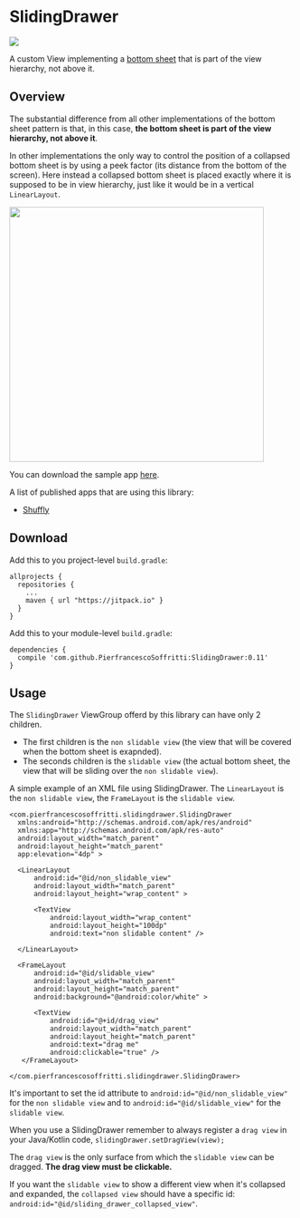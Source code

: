 # SlidingDrawer

[![](https://jitpack.io/v/PierfrancescoSoffritti/SlidingDrawer.svg)](https://jitpack.io/#PierfrancescoSoffritti/SlidingDrawer)

A custom View implementing a [bottom sheet](https://material.io/design/components/sheets-bottom.html#usage) that is part of the view hierarchy, not above it.

## Overview
The substantial difference from all other implementations of the bottom sheet pattern is that, in this case, **the bottom sheet is part of the view hierarchy, not above it**.

In other implementations the only way to control the position of a collapsed bottom sheet is by using a peek factor (its distance from the bottom of the screen).
Here instead a collapsed bottom sheet is placed exactly where it is supposed to be in view hierarchy, just like it would be in a vertical `LinearLayout`.

<img height="450" src="https://github.com/PierfrancescoSoffritti/SlidingDrawer/blob/master/pics/SlidingView.gif" />

You can download the sample app [here](https://github.com/PierfrancescoSoffritti/SlidingDrawer/tree/master/slidingdrawer-sample/apk).

A list of published apps that are using this library:

- [Shuffly](https://play.google.com/store/apps/details?id=com.pierfrancescosoffritti.shuffly)

## Download
Add this to you project-level `build.gradle`:
```
allprojects {
  repositories {
    ...
    maven { url "https://jitpack.io" }
  }
}
```
Add this to your module-level `build.gradle`:
```
dependencies {
  compile 'com.github.PierfrancescoSoffritti:SlidingDrawer:0.11'
}
```

## Usage
The `SlidingDrawer` ViewGroup offerd by this library can have only 2 children.
* The first children is the `non slidable view` (the view that will be covered when the bottom sheet is exapnded).
* The seconds children is the `slidable view` (the actual bottom sheet, the view that will be sliding over the `non slidable view`).

A simple example of an XML file using SlidingDrawer. The `LinearLayout` is the `non slidable view`, the `FrameLayout` is the `slidable view`.

```
<com.pierfrancescosoffritti.slidingdrawer.SlidingDrawer
  xmlns:android="http://schemas.android.com/apk/res/android"
  xmlns:app="http://schemas.android.com/apk/res-auto"
  android:layout_width="match_parent"
  android:layout_height="match_parent"
  app:elevation="4dp" >
  
  <LinearLayout
      android:id="@id/non_slidable_view"
      android:layout_width="match_parent"
      android:layout_height="wrap_content" >

      <TextView
          android:layout_width="wrap_content"
          android:layout_height="100dp"
          android:text="non slidable content" />
          
  </LinearLayout>

  <FrameLayout
      android:id="@id/slidable_view"
      android:layout_width="match_parent"
      android:layout_height="match_parent"
      android:background="@android:color/white" >
      
      <TextView
          android:id="@+id/drag_view"
          android:layout_width="match_parent"
          android:layout_height="match_parent"
          android:text="drag me"
          android:clickable="true" />
   </FrameLayout>

</com.pierfrancescosoffritti.slidingdrawer.SlidingDrawer>
```

It's important to set the id attribute to `android:id="@id/non_slidable_view"` for the `non slidable view` and to `android:id="@id/slidable_view"` for the `slidable view`.

When you use a SlidingDrawer remember to always register a `drag view` in your Java/Kotlin code, `slidingDrawer.setDragView(view);`

The `drag view` is the only surface from which the `slidable view` can be dragged. **The drag view must be clickable.**

If you want the `slidable view` to show a different view when it's collapsed and expanded, the `collapsed view` should have a specific id: `android:id="@id/sliding_drawer_collapsed_view"`.
